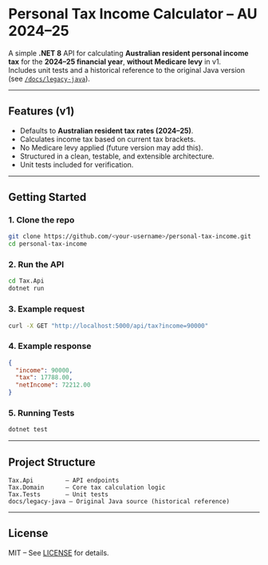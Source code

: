 # Personal Tax Income Calculator – AU 2024–25

A simple **.NET 8** API for calculating **Australian resident personal income tax** for the **2024–25 financial year**, **without Medicare levy** in v1.  
Includes unit tests and a historical reference to the original Java version (see [`/docs/legacy-java`](docs/legacy-java)).

---

## Features (v1)
- Defaults to **Australian resident tax rates (2024–25)**.
- Calculates income tax based on current tax brackets.
- No Medicare levy applied (future version may add this).
- Structured in a clean, testable, and extensible architecture.
- Unit tests included for verification.

---

## Getting Started

### 1. Clone the repo
```bash
git clone https://github.com/<your-username>/personal-tax-income.git
cd personal-tax-income
```

### 2. Run the API
```bash
cd Tax.Api
dotnet run
```

### 3. Example request
```bash
curl -X GET "http://localhost:5000/api/tax?income=90000"
```

### 4. Example response
```json
{
  "income": 90000,
  "tax": 17788.00,
  "netIncome": 72212.00
}
```

### 5. Running Tests
```bash
dotnet test
```

---

## Project Structure
```
Tax.Api         – API endpoints
Tax.Domain      – Core tax calculation logic
Tax.Tests       – Unit tests
docs/legacy-java – Original Java source (historical reference)
```

---

## License
MIT – See [LICENSE](LICENSE) for details.
